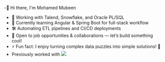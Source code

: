 -👋 Hi there, I'm Mohamed Mubeen
- 🔭 Working with Talend, Snowflake, and Oracle PL/SQL  
- 🌱 Currently learning Angular & Spring Boot for full-stack workflow  
- 🛠️ Automating ETL pipelines and CI/CD deployments  
- 🤝 Open to job opportunities & collaborations — let’s build something cool!  
- ⚡ Fun fact: I enjoy turning complex data puzzles into simple solutions! 🚀
-  Previously worked with [<img src="[https://en.wikipedia.org/wiki/File:Cognizant_logo_2022.svg](https://www.google.com/url?sa=i&url=https%3A%2F%2Fwww.vhv.rs%2Fviewpic%2FbRiRbJ_cognizant-logo-svg-hd-png-download%2F&psig=AOvVaw1qx_LayvXPkSd-rvaskhKZ&ust=1750577741187000&source=images&cd=vfe&opi=89978449&ved=0CBEQjRxqFwoTCLCBzLiAgo4DFQAAAAAdAAAAABAE)" >](https://www.cognizant.com/)

<!---
Mubeen-227452/Mubeen-227452 is a ✨ special ✨ repository because its `README.md` (this file) appears on your GitHub profile.
You can click the Preview link to take a look at your changes.
--->
